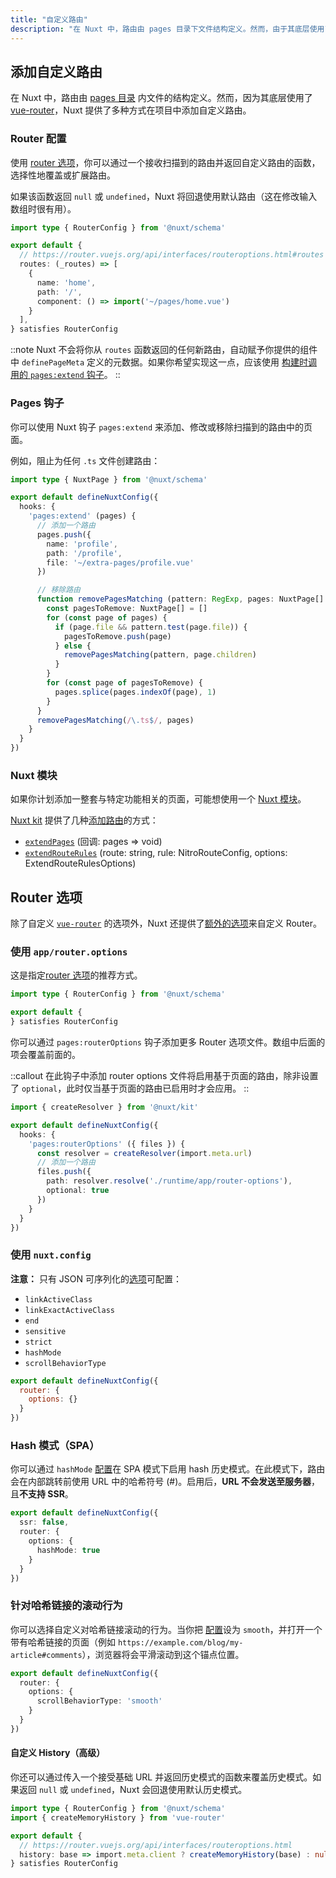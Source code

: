 ```yaml
---
title: "自定义路由"
description: "在 Nuxt 中，路由由 pages 目录下文件结构定义。然而，由于其底层使用了 vue-router，Nuxt 提供了多种方式在项目中添加自定义路由。"
---
```


## 添加自定义路由

在 Nuxt 中，路由由 [pages 目录](/docs/guide/directory-structure/pages) 内文件的结构定义。然而，因为其底层使用了 [vue-router](https://router.vuejs.org)，Nuxt 提供了多种方式在项目中添加自定义路由。

### Router 配置

使用 [router 选项](/docs/guide/recipes/custom-routing#router-options)，你可以通过一个接收扫描到的路由并返回自定义路由的函数，选择性地覆盖或扩展路由。

如果该函数返回 `null` 或 `undefined`，Nuxt 将回退使用默认路由（这在修改输入数组时很有用）。

```ts [app/router.options.ts]
import type { RouterConfig } from '@nuxt/schema'

export default {
  // https://router.vuejs.org/api/interfaces/routeroptions.html#routes
  routes: (_routes) => [
    {
      name: 'home',
      path: '/',
      component: () => import('~/pages/home.vue')
    }
  ],
} satisfies RouterConfig
```

::note
Nuxt 不会将你从 `routes` 函数返回的任何新路由，自动赋予你提供的组件中 `definePageMeta` 定义的元数据。如果你希望实现这一点，应该使用 [构建时调用的 `pages:extend` 钩子](/docs/api/advanced/hooks#nuxt-hooks-build-time)。
::

### Pages 钩子

你可以使用 Nuxt 钩子 `pages:extend` 来添加、修改或移除扫描到的路由中的页面。

例如，阻止为任何 `.ts` 文件创建路由：

```ts [nuxt.config.ts]
import type { NuxtPage } from '@nuxt/schema'

export default defineNuxtConfig({
  hooks: {
    'pages:extend' (pages) {
      // 添加一个路由
      pages.push({
        name: 'profile',
        path: '/profile',
        file: '~/extra-pages/profile.vue'
      })

      // 移除路由
      function removePagesMatching (pattern: RegExp, pages: NuxtPage[] = []) {
        const pagesToRemove: NuxtPage[] = []
        for (const page of pages) {
          if (page.file && pattern.test(page.file)) {
            pagesToRemove.push(page)
          } else {
            removePagesMatching(pattern, page.children)
          }
        }
        for (const page of pagesToRemove) {
          pages.splice(pages.indexOf(page), 1)
        }
      }
      removePagesMatching(/\.ts$/, pages)
    }
  }
})
```

### Nuxt 模块

如果你计划添加一整套与特定功能相关的页面，可能想使用一个 [Nuxt 模块](/modules)。

[Nuxt kit](/docs/guide/going-further/kit) 提供了几种[添加路由](/docs/api/kit/pages)的方式：
- [`extendPages`](/docs/api/kit/pages#extendpages) (回调: pages => void)
- [`extendRouteRules`](/docs/api/kit/pages#extendrouterules) (route: string, rule: NitroRouteConfig, options: ExtendRouteRulesOptions)

## Router 选项

除了自定义 [`vue-router`](https://router.vuejs.org/api/interfaces/routeroptions.html) 的选项外，Nuxt 还提供了[额外的选项](/docs/api/nuxt-config#router)来自定义 Router。

### 使用 `app/router.options`

这是指定[router 选项](/docs/api/nuxt-config#router)的推荐方式。

```ts [app/router.options.ts]
import type { RouterConfig } from '@nuxt/schema'

export default {
} satisfies RouterConfig
```

你可以通过 `pages:routerOptions` 钩子添加更多 Router 选项文件。数组中后面的项会覆盖前面的。

::callout
在此钩子中添加 router options 文件将启用基于页面的路由，除非设置了 `optional`，此时仅当基于页面的路由已启用时才会应用。
::

```ts [nuxt.config.ts]
import { createResolver } from '@nuxt/kit'

export default defineNuxtConfig({
  hooks: {
    'pages:routerOptions' ({ files }) {
      const resolver = createResolver(import.meta.url)
      // 添加一个路由
      files.push({
        path: resolver.resolve('./runtime/app/router-options'),
        optional: true
      })
    }
  }
})
```

### 使用 `nuxt.config`

**注意：** 只有 JSON 可序列化的[选项](/docs/api/nuxt-config#router)可配置：

- `linkActiveClass`
- `linkExactActiveClass`
- `end`
- `sensitive`
- `strict`
- `hashMode`
- `scrollBehaviorType`

```js [nuxt.config]
export default defineNuxtConfig({
  router: {
    options: {}
  }
})
```

### Hash 模式（SPA）

你可以通过 `hashMode` [配置](/docs/api/nuxt-config#router)在 SPA 模式下启用 hash 历史模式。在此模式下，路由会在内部跳转前使用 URL 中的哈希符号 (#)。启用后，**URL 不会发送至服务器**，且**不支持 SSR**。

```ts [nuxt.config.ts]
export default defineNuxtConfig({
  ssr: false,
  router: {
    options: {
      hashMode: true
    }
  }
})
```

### 针对哈希链接的滚动行为

你可以选择自定义对哈希链接滚动的行为。当你把 [配置](/docs/api/nuxt-config#router)设为 `smooth`，并打开一个带有哈希链接的页面（例如 `https://example.com/blog/my-article#comments`），浏览器将会平滑滚动到这个锚点位置。

```ts [nuxt.config.ts]
export default defineNuxtConfig({
  router: {
    options: {
      scrollBehaviorType: 'smooth'
    }
  }
})
```

#### 自定义 History（高级）

你还可以通过传入一个接受基础 URL 并返回历史模式的函数来覆盖历史模式。如果返回 `null` 或 `undefined`，Nuxt 会回退使用默认历史模式。

```ts [app/router.options.ts]
import type { RouterConfig } from '@nuxt/schema'
import { createMemoryHistory } from 'vue-router'

export default {
  // https://router.vuejs.org/api/interfaces/routeroptions.html
  history: base => import.meta.client ? createMemoryHistory(base) : null /* 默认 */
} satisfies RouterConfig
```